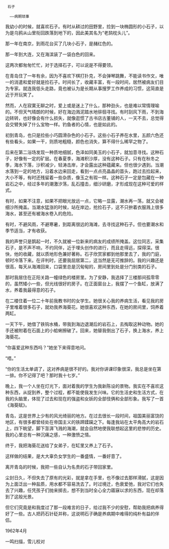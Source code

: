      石子 

      ——病期琐事 

  我幼小的时候，就喜欢石子。有时从耕过的田野里，捡到一块椭圆形的小石子，以为是乌鸦从山里衔回跌落到地下的，因此美其名为“老鸹枕头儿”。 

  那一年在南京，到雨花台买了几块小石子，是赭红色的。 

  那一年到大连，又在海滨装了一袋白色的回来。 

  这两次都匆匆忙忙，对于选择石子，可以说是不得要领。 

  在青岛住了一年有余，因为不喜欢下棋打扑克，不会弹琴跳舞，不能读书作文，唯一的消遣和爱好就是捡石子。时间长了，收藏丰富，有一段时间，居然被病友们目为专家。就连我低头走路，竟也被认为是长期从事搜罗工作养成的习惯，这简直是近于开玩笑了。 

  然而，人在寂寞无聊之时，爱上或是迷上了什么，那种劲头，也是难以常情理喻的。不但天气晴朗的时候，好在海边溅泥踏水地徘徊寻找。有时刮风下雨，不到海边转转，也好像会有什么损失，就像逛惯了古书店古董铺的人，一天不去，总觉得会交臂失掉了什么宝物一样。钓鱼者的心情，也是如此的。 

  初到青岛，也只是捡些小巧圆滑杂色的小石子。这些小石子养在水里，五颜六色还有些看头，如果一干，则质地粗糙，颜色也消失，算不得什么稀罕之物了。 

  后来在第二浴场发现一种质地细腻，色泽如同美玉的小石子，就加意寻找。这种石子，好像有一定的矿层。在春夏季，海滩积沙厚，没有这种石子。只有在秋冬之季，海水下落，沙积减少，轻涛击岸，才会露出这种蕴藏来。但也很少遇到。当潮水落到一定的地方，沿着水边来回走，看到一点点亮晶晶的苗头，跑过去捡起来，大小不等，有时还残留着一些杂质，像玉之有瑕一样。这种石子一定是包藏在一种岩石之中，经过多年的潮激汐荡，乱石撞击，细沙研磨，才形成现在这种可爱的样式。 

  有时，如果不注意，如果不把眼光放远一点，它略一显露，潮水再一荡，就又会被细沙所掩盖。当潮水猛涨的时候，站在岸边，抢捡石子，这不只拚着衣服溅上很多海水，甚至还有被海水卷入的危险。 

  有时，不避风雨，不避寒暑，到距离很远的海滩，去寻找这种石子。但也要潮水和季节适当，才有收获。 

  我的声誉只是鹊起一时，不久就被一位新来的病友的成绩所掩盖。这位同志，采集石子，是不声不响，不约同伴，近于埋头创作的进行，而且走得远，探得深。很快，他的收藏，就以质地形色兼好著称。石子欣赏家都到他那里去了，我的门庭，顿时冷落下来。在评判时，还要我屈居第二，这当然是无可推辞的。我的兴趣还是很高，每天从海滩回来，口袋里总是沉甸甸的，房间里到处是分门别类的石子。 

  那时我居住在正阳关路一幢绿色的楼房里。为了安静，我选择了三楼那间孤零零的，虽然矮小一些，但光线很好的房子。在正面窗台上，我摆了一个鱼缸，放满了水，养着我最得意的石子。 

  在二楼住着一位二十年前我教书时的女学生。她很关心我的养病生活，看见我的房子里堆着很多石子，就劝我养海葵花。她很喜欢这种东西，在她的房间里，饲养着两缸。 

  一天下午，她借了铁钩水桶，带我到海边退潮后的岩石上，去掏取这种动物。她的手还被附着在石面上的小蛤蜊擦破了。回来，她替我倒出了石子，换上海水，养上海葵花。 

  “你喜爱这种东西吗？”她坐下来得意地问。 

  “唔。” 

  “你的生活太单调了，这对养病是很不好的。我对你讲课印象很深，我总是坐在第一排。你不记得了吧？那时我十七岁。” 

  晚上，我一个人坐在灯光下，面对着我的学生为我新陈设的景物。我实在不喜欢这种东西，从捉到养，整个过程，都不能使我发生兴味。它的生活史和生活方式，在我的头脑里，体现了过去和现在的强盗和女妖的全部伎俩和全部形象。我写了一首《海葵赋》。 

  青岛，这是世界上少有的风光绮丽的地方。在过去很长一段时间，祖国美丽富饶的地区，有很多都曾经处在帝国主义的铁蹄蹂躏之下。每逢我站在太平角高大的岩石上，四下眺望，脚下澎湃飞溅的海潮，就会自然地使我联想起这里的悲惨的历史。我的心里总有一种沉痛之感，一种激愤之情。 

  终于，我把海葵花送给了女弟子，在缸里又养上了石子。 

  这样做的结果，是大大辜负女学生的一番盛情，一番好意了。 

  离开青岛的时候，我把一些自认为名贵的石子带回家里。 

  尘封日久，不但失去了原有的光彩，就是拿在手里，也不像过去那样滑腻，这是因为上面泛出一种盐质，用水都不容易洗去了。时过境迁，色衰爱弛，我对它们也失去了兴趣，任凭孩子们抛来掷去，想不到当时全心全力寤寐以求的东西，现在却落到了这般光景。 

  但它们究竟是和我度过了那一段难言的日子，给过我不少的安慰，帮助我把病养得好了一些。古人把药石针砭并称，这说明石子确是养病期中难得的纯朴有益的伴侣。 

  1962年4月 

  一鸣扫描，雪儿校对 

